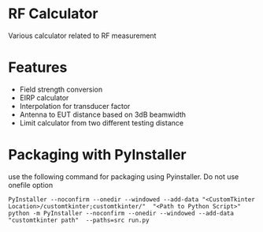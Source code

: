# RF Calculator
Various calculator related to RF measurement 

# Features
- Field strength conversion
- EIRP calculator
- Interpolation for transducer factor
- Antenna to EUT distance based on 3dB beamwidth
- Limit calculator from two different testing distance

# Packaging with PyInstaller
use the following command for packaging using Pyinstaller. Do not use onefile option

    PyInstaller --noconfirm --onedir --windowed --add-data "<CustomTkinter Location>/customtkinter;customtkinter/"  "<Path to Python Script>"
    python -m PyInstaller --noconfirm --onedir --windowed --add-data "customtkinter path"  --paths=src run.py 
